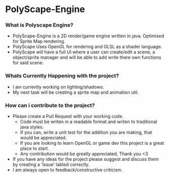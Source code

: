 # PolyScape-Engine

### What is Polyscape Engine?
  - PolyScape-Engine is a 2D render/game engine written in java. Optimised for Sprite Map rendering.
  - PolyScape Uses OpenGL for rendering and GLSL as a shader language.
  - PolyScape will have a full UI where a user can create/edit a scene, a object/sprite manager and will be able to add write there own functions for said scene.

### Whats Currently Happening with the project?
  - I am currently working on lighting/shadows.
  - My next task will be creating a sprite map and animation util.

 ### How can i contribute to the project?
   - Please create a Pull Request with your working code.
      - Code must be writen in a readable format and writen to traditional java styles.
      - If you can, write a unit test for the addition you are making, that would be appreciated.
      - If you are looking to learn OpenGL or game dev this project is a great place to start.
      - Any contribution would be greatly appreciated, Thank you <3
   - If you have any ideas for the project please suggest and discuss them by creating a 'Issue' labled correctly.
   - I am always open to feedback/constructive criticism.   
